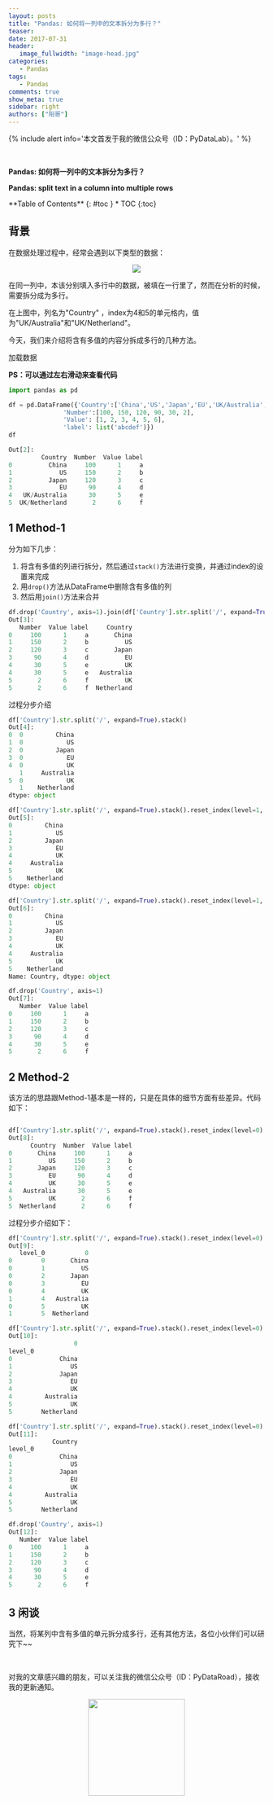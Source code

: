 ```yaml
---
layout: posts
title: "Pandas: 如何将一列中的文本拆分为多行？"
teaser:
date: 2017-07-31
header:
   image_fullwidth: "image-head.jpg"
categories:
   - Pandas
tags:
   - Pandas
comments: true
show_meta: true
sidebar: right
authors: ["阳哥"]
---
```




{% include alert info='本文首发于我的微信公众号（ID：PyDataLab）。' %}

<br>

**Pandas: 如何将一列中的文本拆分为多行？**

**Pandas: split text in a column into multiple rows**

<div class="panel radius" markdown="1">
**Table of Contents**
{: #toc }
*  TOC
{:toc}
</div>


## 背景

在数据处理过程中，经常会遇到以下类型的数据：

<div align="center">
    <img src="/images/posts/split-text.jpg">
</div>



在同一列中，本该分别填入多行中的数据，被填在一行里了，然而在分析的时候，需要拆分成为多行。

在上图中，列名为"Country" ，index为4和5的单元格内，值为"UK/Australia"和"UK/Netherland"。

今天，我们来介绍将含有多值的内容分拆成多行的几种方法。

加载数据

**PS：可以通过左右滑动来查看代码**

```python
import pandas as pd

df = pd.DataFrame({'Country':['China','US','Japan','EU','UK/Australia', 'UK/Netherland'],
               'Number':[100, 150, 120, 90, 30, 2],
               'Value': [1, 2, 3, 4, 5, 6],
               'label': list('abcdef')})
df

Out[2]:
         Country  Number  Value label
0          China     100      1     a
1             US     150      2     b
2          Japan     120      3     c
3             EU      90      4     d
4   UK/Australia      30      5     e
5  UK/Netherland       2      6     f
```

## 1 Method-1

分为如下几步：
1. 将含有多值的列进行拆分，然后通过`stack()`方法进行变换，并通过index的设置来完成
1. 用`drop()`方法从DataFrame中删除含有多值的列
1. 然后用`join()`方法来合并

```python
df.drop('Country', axis=1).join(df['Country'].str.split('/', expand=True).stack().reset_index(level=1, drop=True).rename('Country'))
Out[3]:
   Number  Value label     Country
0     100      1     a       China
1     150      2     b          US
2     120      3     c       Japan
3      90      4     d          EU
4      30      5     e          UK
4      30      5     e   Australia
5       2      6     f          UK
5       2      6     f  Netherland
```

过程分步介绍

```python
df['Country'].str.split('/', expand=True).stack()
Out[4]:
0  0         China
1  0            US
2  0         Japan
3  0            EU
4  0            UK
   1     Australia
5  0            UK
   1    Netherland
dtype: object

df['Country'].str.split('/', expand=True).stack().reset_index(level=1, drop=True)
Out[5]:
0         China
1            US
2         Japan
3            EU
4            UK
4     Australia
5            UK
5    Netherland
dtype: object

df['Country'].str.split('/', expand=True).stack().reset_index(level=1, drop=True).rename('Country')
Out[6]:
0         China
1            US
2         Japan
3            EU
4            UK
4     Australia
5            UK
5    Netherland
Name: Country, dtype: object

df.drop('Country', axis=1)
Out[7]:
   Number  Value label
0     100      1     a
1     150      2     b
2     120      3     c
3      90      4     d
4      30      5     e
5       2      6     f
```



## 2 Method-2

该方法的思路跟Method-1基本是一样的，只是在具体的细节方面有些差异。代码如下：


```python

df['Country'].str.split('/', expand=True).stack().reset_index(level=0).set_index('level_0').rename(columns={0:'Country'}).join(df.drop('Country', axis=1))
Out[8]:
      Country  Number  Value label
0       China     100      1     a
1          US     150      2     b
2       Japan     120      3     c
3          EU      90      4     d
4          UK      30      5     e
4   Australia      30      5     e
5          UK       2      6     f
5  Netherland       2      6     f
```

过程分步介绍如下：

```python
df['Country'].str.split('/', expand=True).stack().reset_index(level=0)
Out[9]:
   level_0           0
0        0       China
0        1          US
0        2       Japan
0        3          EU
0        4          UK
1        4   Australia
0        5          UK
1        5  Netherland

df['Country'].str.split('/', expand=True).stack().reset_index(level=0).set_index('level_0')
Out[10]:
                  0
level_0            
0             China
1                US
2             Japan
3                EU
4                UK
4         Australia
5                UK
5        Netherland

df['Country'].str.split('/', expand=True).stack().reset_index(level=0).set_index('level_0').rename(columns={0:'Country'})
Out[11]:
            Country
level_0            
0             China
1                US
2             Japan
3                EU
4                UK
4         Australia
5                UK
5        Netherland

df.drop('Country', axis=1)
Out[12]:
   Number  Value label
0     100      1     a
1     150      2     b
2     120      3     c
3      90      4     d
4      30      5     e
5       2      6     f
```


## 3 闲谈

当然，将某列中含有多值的单元拆分成多行，还有其他方法，各位小伙伴们可以研究下~~


<br>

对我的文章感兴趣的朋友，可以关注我的微信公众号（ID：PyDataRoad），接收我的更新通知。

<div align="center">
    <img src="/images/qrcode.jpg" width="190">
</div>
